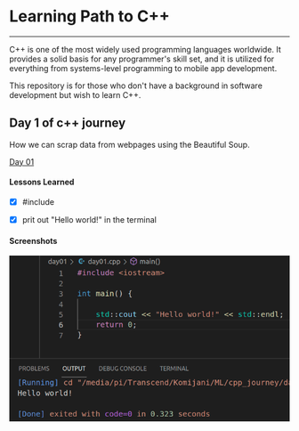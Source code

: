 # Learning Path to C++
***
C++ is one of the most widely used programming languages worldwide.
It provides a solid basis for any programmer's skill set, and it is utilized for everything from systems-level programming to mobile app development.

This repository is for those who don't have a background in software development but wish to learn C++. 

## Day 1 of c++ journey

How we can scrap data from webpages using the Beautiful Soup.

  [Day 01](day01)
#### Lessons Learned

- [x] #include <iostream>
- [x] prit out "Hello world!" in the terminal


#### Screenshots

![App Screenshot](images/Day_01.png)
